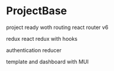 # ProjectBase

project ready woth routing react router v6

redux react redux with hooks

authentication reducer

template and dashboard with MUI

